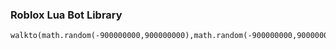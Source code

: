 ### Roblox Lua Bot Library

```eg.
walkto(math.random(-900000000,900000000),math.random(-900000000,900000000),math.random(-900000000,900000000))
```
